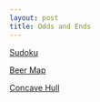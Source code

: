 ```yaml
---
layout: post
title: Odds and Ends
---
```


[Sudoku](https://jessezlotoff.github.io/sudoku.html)

[Beer Map](https://jessezlotoff.github.io/beer_map.html)

[Concave Hull](https://jessezlotoff.shinyapps.io/concave_hull/)
